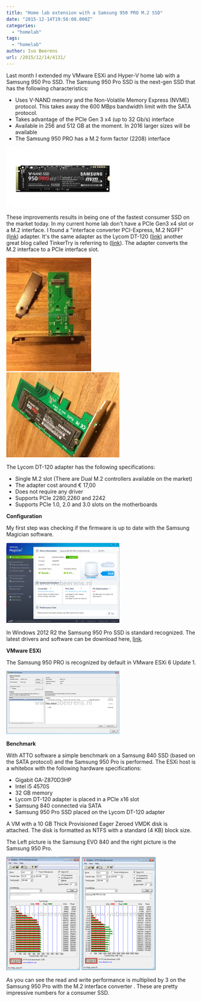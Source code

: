 ```yaml
---
title: "Home lab extension with a Samsung 950 PRO M.2 SSD"
date: "2015-12-14T19:56:08.000Z"
categories: 
  - "homelab"
tags: 
  - "homelab"
author: Ivo Beerens
url: /2015/12/14/4131/
---
```


Last month I extended my VMware ESXi and Hyper-V home lab with a Samsung 950 Pro SSD. The Samsung 950 Pro SSD is the next-gen SSD that has the following characteristics:

- Uses V-NAND memory and the Non-Volatile Memory Express (NVME) protocol. This takes away the 600 MBps bandwidth limit with the SATA protocol.
- Takes advantage of the PCIe Gen 3 x4 (up to 32 Gb/s) interface
- Available in 256 and 512 GB at the moment. In 2016 larger sizes will be available
- The Samsung 950 PRO has a M.2 form factor (2208) interface

[![_1Samsung](images/1Samsung-300x160.jpg)](images/1Samsung.jpg)

These improvements results in being one of the fastest consumer SSD on the market today. In my current home lab don't have a PCIe Gen3 x4 slot or a M.2 interface. I found a "interface converter PCI-Express, M.2 NGFF" (l[ink](https://www.conrad.nl/nl/interface-converter-pci-express-m2-ngff-1192250.html)) adapter. It's the same adapter as the Lycom DT-120 ([link)](http://www.lycom.com.tw/DT-120.htm) another great blog called TinkerTry is referring to ([link](https://tinkertry.com/how-to-install-a-2nd-samsung-950-pro-m2-nvme-on-superserver)). The adapter converts the M.2 interface to a PCIe interface slot.

[![IMG_8197](images/IMG_8197-225x300.jpg)](images/IMG_8197.jpg) [![IMG_8075](images/IMG_8075-e1449752582302-300x225.jpg)](images/IMG_8075-e1449752582302.jpg)

The Lycom DT-120 adapter has the following specifications:

- Single M.2 slot (There are Dual M.2 controllers available on the market)
- The adapter cost around € 17,00
- Does not require any driver
- Supports PCIe 2280,2260 and 2242
- Supports PCIe 1.0, 2.0 and 3.0 slots on the motherboards

**Configuration** 

My first step was checking if the firmware is up to date with the Samsung Magician software.

[![SamsungMagician](images/SamsungMagician-300x212.png)](images/SamsungMagician.png)

In Windows 2012 R2 the Samsung 950 Pro SSD is standard recognized. The latest drivers and software can be download here, [link](http://www.samsung.com/global/business/semiconductor/minisite/SSD/global/html/support/downloads.html).

**VMware ESXi**

The Samsung 950 PRO is recognized by default in VMware ESXi 6 Update 1.

[![esxi](images/esxi-300x167.png)](images/esxi.png)

**Benchmark**

With ATTO software a simple benchmark on a Samsung 840 SSD (based on the SATA protocol) and the Samsung 950 Pro is performed. The ESXi host is a whitebox with the following hardware specifications:

- Gigabit GA-Z870D3HP
- Intel i5 4570S
- 32 GB memory
- Lycom DT-120 adapter is placed in a PCIe x16 slot
- Samsung 840 connected via SATA
- Samsung 950 Pro SSD placed on the Lycom DT-120 adapter

A VM with a 10 GB Thick Provisioned Eager Zeroed VMDK disk is attached. The disk is formatted as NTFS with a standard (4 KB) block size.

The Left picture is the Samsung EVO 840 and the right picture is the Samsung 950 Pro.

[![samsung840-evo-512gb](images/samsung840-evo-512gb-1-196x300.png)](images/samsung840-evo-512gb-1.png) [![atto Z870D3HP](images/atto-Z870D3HP-196x300.png)](images/atto-Z870D3HP.png)

As you can see the read and write performance is multiplied by 3 on the Samsung 950 Pro with the M.2 interface converter . These are pretty impressive numbers for a consumer SSD.